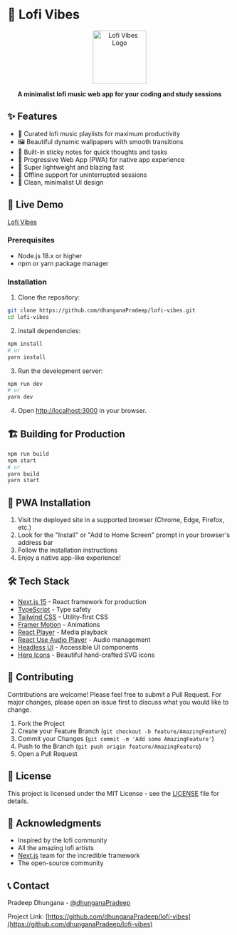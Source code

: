 # 🎵 Lofi Vibes

<div align="center">
  <img src="public/icon-192x192.png" alt="Lofi Vibes Logo" width="120"/>
  <br/>
  <p><strong>A minimalist lofi music web app for your coding and study sessions</strong></p>
  <!-- <a href="https://github.com/dhunganaPradeep/lofi-vibes/stargazers">
    <img src="https://img.shields.io/github/stars/dhunganaPradeep/lofi-vibes" alt="Stars"/>
  </a>
  <a href="https://github.com/dhunganaPradeep/lofi-vibes/network/members">
    <img src="https://img.shields.io/github/forks/dhunganaPradeep/lofi-vibes" alt="Forks"/>
  </a>
  <a href="https://github.com/dhunganaPradeep/lofi-vibes/issues">
    <img src="https://img.shields.io/github/issues/dhunganaPradeep/lofi-vibes" alt="Issues"/>
  </a>
  <a href="https://github.com/dhunganaPradeep/lofi-vibes/blob/main/LICENSE">
    <img src="https://img.shields.io/github/license/dhunganaPradeep/lofi-vibes" alt="License"/>
  </a> -->
</div>

## ✨ Features

- 🎵 Curated lofi music playlists for maximum productivity
- 🖼️ Beautiful dynamic wallpapers with smooth transitions
- 📝 Built-in sticky notes for quick thoughts and tasks
- 📱 Progressive Web App (PWA) for native app experience
- 🚀 Super lightweight and blazing fast
- 💾 Offline support for uninterrupted sessions
- 🎨 Clean, minimalist UI design

## 🎯 Live Demo

[Lofi Vibes](https://lofi-vibes.vercel.app) 


### Prerequisites

- Node.js 18.x or higher
- npm or yarn package manager

### Installation

1. Clone the repository:
```bash
git clone https://github.com/dhunganaPradeep/lofi-vibes.git
cd lofi-vibes
```

2. Install dependencies:
```bash
npm install
# or
yarn install
```

3. Run the development server:
```bash
npm run dev
# or
yarn dev
```

4. Open [http://localhost:3000](http://localhost:3000) in your browser.

## 🏗️ Building for Production

```bash
npm run build
npm start
# or
yarn build
yarn start
```

## 📱 PWA Installation

1. Visit the deployed site in a supported browser (Chrome, Edge, Firefox, etc.)
2. Look for the "Install" or "Add to Home Screen" prompt in your browser's address bar
3. Follow the installation instructions
4. Enjoy a native app-like experience!

## 🛠️ Tech Stack

- [Next.js 15](https://nextjs.org/) - React framework for production
- [TypeScript](https://www.typescriptlang.org/) - Type safety
- [Tailwind CSS](https://tailwindcss.com/) - Utility-first CSS
- [Framer Motion](https://www.framer.com/motion/) - Animations
- [React Player](https://github.com/cookpete/react-player) - Media playback
- [React Use Audio Player](https://github.com/E-Kuerschner/useAudioPlayer) - Audio management
- [Headless UI](https://headlessui.com/) - Accessible UI components
- [Hero Icons](https://heroicons.com/) - Beautiful hand-crafted SVG icons

## 🤝 Contributing

Contributions are welcome! Please feel free to submit a Pull Request. For major changes, please open an issue first to discuss what you would like to change.

1. Fork the Project
2. Create your Feature Branch (`git checkout -b feature/AmazingFeature`)
3. Commit your Changes (`git commit -m 'Add some AmazingFeature'`)
4. Push to the Branch (`git push origin feature/AmazingFeature`)
5. Open a Pull Request

## 📄 License

This project is licensed under the MIT License - see the [LICENSE](LICENSE) file for details.

## 🙏 Acknowledgments

- Inspired by the lofi community
- All the amazing lofi artists
- [Next.js](https://nextjs.org/) team for the incredible framework
- The open-source community

## 📞 Contact

Pradeep Dhungana - [@dhunganaPradeep](https://github.com/dhunganaPradeep)

Project Link: [https://github.com/dhunganaPradeep/lofi-vibes](https://github.com/dhunganaPradeep/lofi-vibes)
